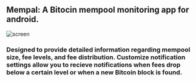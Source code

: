 ## Mempal: A Bitocin mempool monitoring app for android.

![screen](https://github.com/user-attachments/assets/0e21f65c-df9d-40ce-a488-90b0eb8ee58f)



### Designed to provide detailed information regarding mempool size, fee levels, and fee distribution. Customize notification settings allow you to recieve notifications when fees drop below a certain level or when a new Bitcoin block is found.
